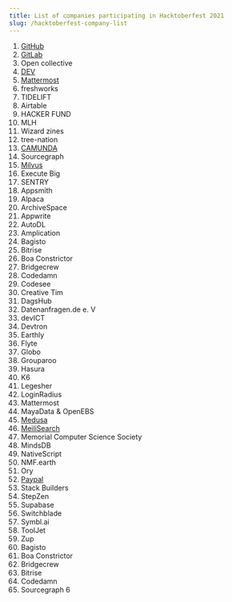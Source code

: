 ```yaml
---
title: List of companies participating in Hacktoberfest 2021
slug: /hacktoberfest-company-list
---
```


1.  [GitHub](https://github.blog/2021-10-07-githubs-guide-hacktoberfest-2021/)
2.  [GitLab](https://about.gitlab.com/blog/2021/10/01/join-us-for-hacktoberfest-2021/)
3.  Open collective
4.  [DEV](https://dev.to/devteam/hacktoberfest-2021-is-here-4a3l)
5.  [Mattermost](https://mattermost.com/blog/hacktoberfest-2021/)
6.  freshworks
7.  TIDELIFT
8.  Airtable
9.  HACKER FUND
10. MLH
11. Wizard zines
12. tree-nation 
13. [CAMUNDA](https://camunda.com/hacktoberfest2021/)
14. Sourcegraph
15. [Milvus](https://milvus.io/hacktoberfest-2021)
16. Execute Big
17. SENTRY
18. Appsmith
19. Alpaca
20. ArchiveSpace
21. Appwrite
22. AutoDL
23. Amplication
24. Bagisto
25. Bitrise
26. Boa Constrictor
27. Bridgecrew
28. Codedamn
29. Codesee
30. Creative Tim
31. DagsHub
32. Datenanfragen.de e. V
33. devICT
34. Devtron
35. Earthly
36. Flyte
37. Globo
38. Grouparoo
39. Hasura
40. K6
41. Legesher
42. LoginRadius
43. Mattermost
44. MayaData & OpenEBS
45. [Medusa](https://www.medusa-commerce.com/post/medusa-hacktoberfest-announcement)
46. [MeiliSearch](https://blog.meilisearch.com/contribute-hacktoberfest-2021/)
47. Memorial Computer Science Society
48. MindsDB
49. NativeScript
50. NMF.earth
51. Ory
52. [Paypal](https://github.com/paypal/hacktoberfest)
53. Stack Builders 
54. StepZen
55. Supabase
56. Switchblade
57. Symbl.ai
58. ToolJet
59. Zup
23. Bagisto
24. Boa Constrictor
25. Bridgecrew
26. Bitrise
27. Codedamn
65. Sourcegraph
6
